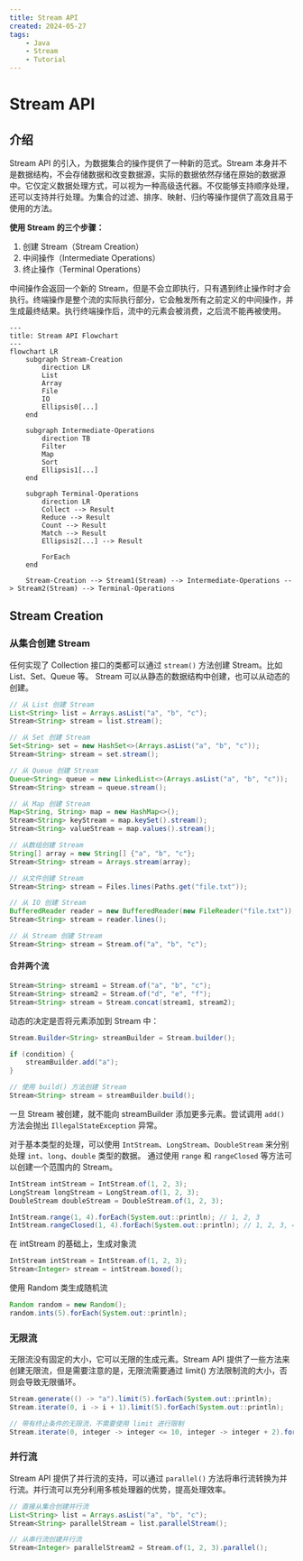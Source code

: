 ```yaml
---
title: Stream API
created: 2024-05-27
tags:
    - Java
    - Stream
    - Tutorial
---
```


# Stream API

## 介绍

Stream API 的引入，为数据集合的操作提供了一种新的范式。Stream 本身并不是数据结构，不会存储数据和改变数据源，实际的数据依然存储在原始的数据源中。它仅定义数据处理方式，可以视为一种高级迭代器。不仅能够支持顺序处理，还可以支持并行处理。为集合的过滤、排序、映射、归约等操作提供了高效且易于使用的方法。

**使用 Stream 的三个步骤：**
1. 创建 Stream（Stream Creation）
2. 中间操作（Intermediate Operations）
3. 终止操作（Terminal Operations）

中间操作会返回一个新的 Stream，但是不会立即执行，只有遇到终止操作时才会执行。终端操作是整个流的实际执行部分，它会触发所有之前定义的中间操作，并生成最终结果。执行终端操作后，流中的元素会被消费，之后流不能再被使用。

```mermaid
---
title: Stream API Flowchart
---
flowchart LR
    subgraph Stream-Creation
        direction LR
        List
        Array
        File
        IO
        Ellipsis0[...]
    end

    subgraph Intermediate-Operations
        direction TB
        Filter
        Map
        Sort
        Ellipsis1[...]
    end

    subgraph Terminal-Operations
        direction LR
        Collect --> Result
        Reduce --> Result
        Count --> Result
        Match --> Result
        Ellipsis2[...] --> Result

        ForEach
    end

    Stream-Creation --> Stream1(Stream) --> Intermediate-Operations --> Stream2(Stream) --> Terminal-Operations
```

## Stream Creation

### 从集合创建 Stream

任何实现了 Collection 接口的类都可以通过 `stream()` 方法创建 Stream。比如 List、Set、Queue 等。 Stream 可以从静态的数据结构中创建，也可以从动态的创建。

```java
// 从 List 创建 Stream
List<String> list = Arrays.asList("a", "b", "c");
Stream<String> stream = list.stream();

// 从 Set 创建 Stream
Set<String> set = new HashSet<>(Arrays.asList("a", "b", "c"));
Stream<String> stream = set.stream();

// 从 Queue 创建 Stream
Queue<String> queue = new LinkedList<>(Arrays.asList("a", "b", "c"));
Stream<String> stream = queue.stream();

// 从 Map 创建 Stream
Map<String, String> map = new HashMap<>();
Stream<String> keyStream = map.keySet().stream();
Stream<String> valueStream = map.values().stream();

// 从数组创建 Stream
String[] array = new String[] {"a", "b", "c"};
Stream<String> stream = Arrays.stream(array);

// 从文件创建 Stream
Stream<String> stream = Files.lines(Paths.get("file.txt"));

// 从 IO 创建 Stream
BufferedReader reader = new BufferedReader(new FileReader("file.txt"));
Stream<String> stream = reader.lines();

// 从 Stream 创建 Stream
Stream<String> stream = Stream.of("a", "b", "c");
```

#### 合并两个流

```java
Stream<String> stream1 = Stream.of("a", "b", "c");
Stream<String> stream2 = Stream.of("d", "e", "f");
Stream<String> stream = Stream.concat(stream1, stream2);
```

动态的决定是否将元素添加到 Stream 中：

```java
Stream.Builder<String> streamBuilder = Stream.builder();

if (condition) {
    streamBuilder.add("a");
}

// 使用 build() 方法创建 Stream
Stream<String> stream = streamBuilder.build();
```

一旦 Stream 被创建，就不能向 streamBuilder 添加更多元素。尝试调用 `add()` 方法会抛出 `IllegalStateException` 异常。

对于基本类型的处理，可以使用 `IntStream`、`LongStream`、`DoubleStream` 来分别处理 `int`、`long`、`double` 类型的数据。 通过使用 `range` 和 `rangeClosed` 等方法可以创建一个范围内的 Stream。

```java
IntStream intStream = IntStream.of(1, 2, 3);
LongStream longStream = LongStream.of(1, 2, 3);
DoubleStream doubleStream = DoubleStream.of(1, 2, 3);
```

```java
IntStream.range(1, 4).forEach(System.out::println); // 1, 2, 3
IntStream.rangeClosed(1, 4).forEach(System.out::println); // 1, 2, 3, 4
```

在 intStream 的基础上，生成对象流

```java
IntStream intStream = IntStream.of(1, 2, 3);
Stream<Integer> stream = intStream.boxed();
```

使用 Random 类生成随机流

```java
Random random = new Random();
random.ints(5).forEach(System.out::println);
```

### 无限流

无限流没有固定的大小，它可以无限的生成元素。Stream API 提供了一些方法来创建无限流，但是需要注意的是，无限流需要通过 limit() 方法限制流的大小，否则会导致无限循环。

```java
Stream.generate(() -> "a").limit(5).forEach(System.out::println);
Stream.iterate(0, i -> i + 1).limit(5).forEach(System.out::println);

// 带有终止条件的无限流，不需要使用 limit 进行限制
Stream.iterate(0, integer -> integer <= 10, integer -> integer + 2).forEach(System.out::println);
```

### 并行流

Stream API 提供了并行流的支持，可以通过 `parallel()` 方法将串行流转换为并行流。并行流可以充分利用多核处理器的优势，提高处理效率。

```java
// 直接从集合创建并行流
List<String> list = Arrays.asList("a", "b", "c");
Stream<String> parallelStream = list.parallelStream();

// 从串行流创建并行流
Stream<Integer> parallelStream2 = Stream.of(1, 2, 3).parallel();
```

